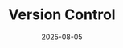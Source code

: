 ---
title: "Version Control"
title_es: "Control de Versiones"
issuer: "Meta"
issuer_es: "Meta"
date: "2025-08-05"
category: ["Web Development", "Front-End"]
category_es: ["Desarrollo Web", "Front-End"]
type: "certification"
type_es: "certificación"
credential_id: "5ZXBV8H905E0"
credential_url: "https://www.coursera.org/account/accomplishments/verify/5ZXBV8H905E0"
pdf_url: "/certificates/pdf/Meta_Version_Control.pdf"
image: "/certificates/img/Meta_Version_Control.webp"
description: "This course, offered by Meta, introduces the fundamental concepts and practical application of **Version Control Systems (VCS)**, primarily focusing on **Git** and **GitHub**. Students learn how to manage code revisions, collaborate effectively in teams, and use the command line for repository management."
description_es: "Este curso, ofrecido por Meta, introduce los conceptos fundamentales y la aplicación práctica de los **Sistemas de Control de Versiones (VCS)**, centrándose principalmente en **Git** y **GitHub**. Los estudiantes aprenden a gestionar revisiones de código, colaborar eficazmente en equipos y usar la línea de comandos para la gestión de repositorios."
skills: ["Version Control","Git","GitHub","Command-Line Interface","Software Versioning","Software Development","Linux Commands","Unix Commands","Web Development","Collaborative Software","Software Development Tools"]
featured: true
duration: "Approx. 4 Weeks"
duration_es: "Aprox. 4 Semanas"
study_hours: "17 hours"
study_hours_es: "17 horas"
content_covered: [
  "Introduction to Version Control systems and their importance in software development",
  "Using Git to initialize repositories, commit changes, and view history",
  "Basic command line navigation and configuration (Linux/Unix commands)",
  "Working with branches (creating, merging, resolving conflicts)",
  "Utilizing GitHub for remote repositories, pushing, and pulling changes",
  "Collaborative workflow management using version control"
]
content_covered_es: [
  "Introducción a los sistemas de Control de Versiones y su importancia en el desarrollo de software",
  "Uso de Git para inicializar repositorios, confirmar cambios y ver el historial",
  "Navegación y configuración básica de la línea de comandos (comandos Linux/Unix)",
  "Trabajo con ramas (creación, fusión, resolución de conflictos)",
  "Utilización de GitHub para repositorios remotos, *push* y *pull* de cambios",
  "Gestión de flujos de trabajo colaborativos mediante el control de versiones"
]
learning_outcomes: [
  "Successfully implement and manage a Git-based version control system.",
  "Effectively use the command line to interact with a local and remote Git repository.",
  "Master essential Git commands for code management and history tracking.",
  "Utilize GitHub to collaborate on projects and manage code revisions.",
  "Apply best practices for branching and merging in a team environment."
]
learning_outcomes_es: [
  "Implementar y gestionar con éxito un sistema de control de versiones basado en Git.",
  "Utilizar eficazmente la línea de comandos para interactuar con un repositorio Git local y remoto.",
  "Dominar los comandos esenciales de Git para la gestión del código y el seguimiento del historial.",
  "Utilizar GitHub para colaborar en proyectos y gestionar revisiones de código.",
  "Aplicar las mejores prácticas para la creación y fusión de ramas en un entorno de equipo."
]
---